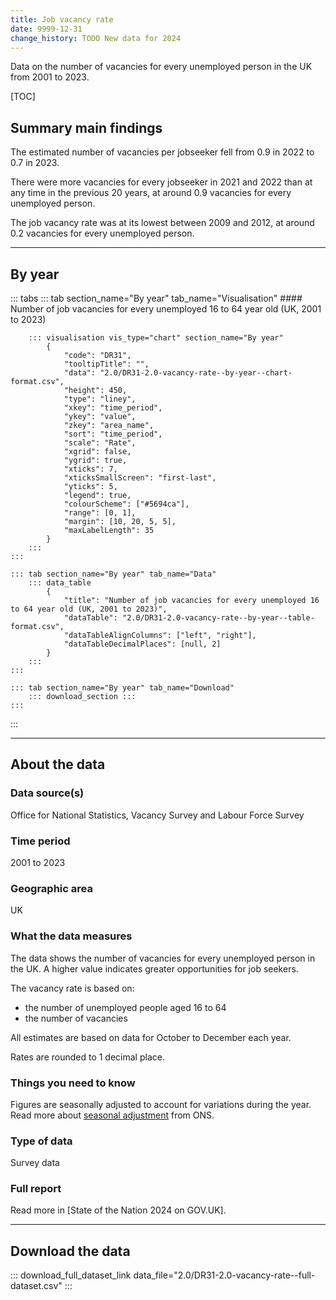 ```yaml
---
title: Job vacancy rate
date: 9999-12-31
change_history: TODO New data for 2024
---
```


Data on the number of vacancies for every unemployed person in the UK from 2001 to 2023.

[TOC]

## Summary main findings

The estimated number of vacancies per jobseeker fell from 0.9 in 2022 to 0.7 in 2023.

There were more vacancies for every jobseeker in 2021 and 2022 than at any time in the previous 20 years, at around 0.9 vacancies for every unemployed person.

The job vacancy rate was at its lowest between 2009 and 2012, at around 0.2 vacancies for every unemployed person.


---

## By year

::: tabs
    ::: tab section_name="By year" tab_name="Visualisation"
        #### Number of job vacancies for every unemployed 16 to 64 year old (UK, 2001 to 2023)

        ::: visualisation vis_type="chart" section_name="By year"
            {
                "code": "DR31",
                "tooltipTitle": "",
                "data": "2.0/DR31-2.0-vacancy-rate--by-year--chart-format.csv",
                "height": 450,
                "type": "liney",
                "xkey": "time_period",
                "ykey": "value",
                "zkey": "area_name",
                "sort": "time_period",
                "scale": "Rate",
                "xgrid": false,
                "ygrid": true,
                "xticks": 7,
                "xticksSmallScreen": "first-last",
                "yticks": 5,
                "legend": true,
                "colourScheme": ["#5694ca"],
                "range": [0, 1],
                "margin": [10, 20, 5, 5],
                "maxLabelLength": 35
            }
        :::
    :::

    ::: tab section_name="By year" tab_name="Data"
        ::: data_table
            {
                "title": "Number of job vacancies for every unemployed 16 to 64 year old (UK, 2001 to 2023)",
                "dataTable": "2.0/DR31-2.0-vacancy-rate--by-year--table-format.csv",
                "dataTableAlignColumns": ["left", "right"],
                "dataTableDecimalPlaces": [null, 2]
            }
        :::
    :::

    ::: tab section_name="By year" tab_name="Download"
        ::: download_section :::
    :::
:::

---

## About the data

### Data source(s)
Office for National Statistics, Vacancy Survey and Labour Force Survey

### Time period
2001 to 2023

### Geographic area
UK

### What the data measures
The data shows the number of vacancies for every unemployed person in the UK. A higher value indicates greater opportunities for job seekers.

The vacancy rate is based on:

* the number of unemployed people aged 16 to 64
* the number of vacancies

All estimates are based on data for October to December each year.

Rates are rounded to 1 decimal place.

### Things you need to know
Figures are seasonally adjusted to account for variations during the year. Read more about [seasonal adjustment](https://www.ons.gov.uk/methodology/methodologytopicsandstatisticalconcepts/seasonaladjustment) from ONS.

### Type of data
Survey data

### Full report
Read more in [State of the Nation 2024 on GOV.UK].

---

## Download the data

::: download_full_dataset_link data_file="2.0/DR31-2.0-vacancy-rate--full-dataset.csv" :::
